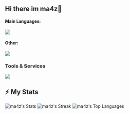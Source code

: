 ## Hi there im ma4z👋
#### Main Languages:
![](https://skillicons.dev/icons?i=kotlin,go,typescript,rust)

#### Other:
![](https://skillicons.dev/icons?i=java,javascript,py,react,svelte,dotnet,bash,powershell)

### Tools & Services

![](https://skillicons.dev/icons?i=discord,figma,github,mysql,postgres,linux,docker,redis,mongodb,unity,unreal,prisma)

## ⚡ My Stats

![ma4z's Stats](https://github-readme-stats.vercel.app/api?username=ma4z&theme=highcontrast&show_icons=true&hide_border=false&count_private=false)
![ma4z's Streak](https://github-readme-streak-stats.herokuapp.com/?user=ma4z&theme=highcontrast&hide_border=false)
![ma4z's Top Languages](https://github-readme-stats.vercel.app/api/top-langs/?username=ma4z&theme=highcontrast&show_icons=true&hide_border=false&layout=compact)
